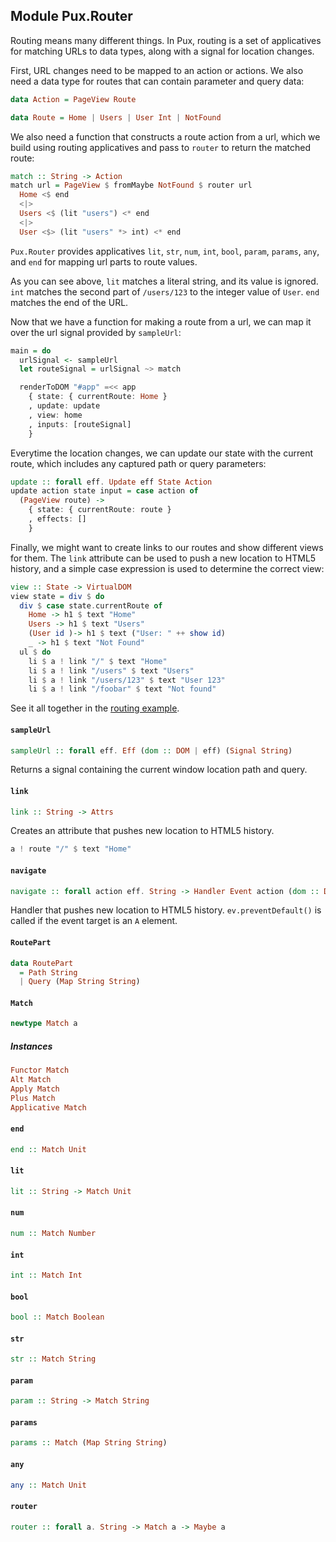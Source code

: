 ## Module Pux.Router

Routing means many different things. In Pux, routing is a set of
applicatives for matching URLs to data types, along with a signal for
location changes.

First, URL changes need to be mapped to an action or actions. We also need
a data type for routes that can contain parameter and query data:

```purescript
data Action = PageView Route

data Route = Home | Users | User Int | NotFound
```

We also need a function that constructs a route action from a url, which we
build using routing applicatives and pass to `router` to return the
matched route:

```purescript
match :: String -> Action
match url = PageView $ fromMaybe NotFound $ router url
  Home <$ end
  <|>
  Users <$ (lit "users") <* end
  <|>
  User <$> (lit "users" *> int) <* end
```

`Pux.Router` provides applicatives `lit`, `str`, `num`, `int`, `bool`, `param`,
`params`, `any`, and `end` for mapping url parts to route values.

As you can see above, `lit` matches a literal string, and its value is ignored.
`int` matches the second part of `/users/123` to the integer value of `User`.
`end` matches the end of the URL.

Now that we have a function for making a route from a url, we can map it over
the url signal provided by `sampleUrl`:

```purescript
main = do
  urlSignal <- sampleUrl
  let routeSignal = urlSignal ~> match

  renderToDOM "#app" =<< app
    { state: { currentRoute: Home }
    , update: update
    , view: home
    , inputs: [routeSignal]
    }
```

Everytime the location changes, we can update our state with the current route,
which includes any captured path or query parameters:

```purescript
update :: forall eff. Update eff State Action
update action state input = case action of
  (PageView route) ->
    { state: { currentRoute: route }
    , effects: []
    }
```

Finally, we might want to create links to our routes and show different
views for them. The `link` attribute can be used to push a new location to
HTML5 history, and a simple case expression is used to determine the
correct view:

```purescript
view :: State -> VirtualDOM
view state = div $ do
  div $ case state.currentRoute of
    Home -> h1 $ text "Home"
    Users -> h1 $ text "Users"
    (User id )-> h1 $ text ("User: " ++ show id)
    _ -> h1 $ text "Not Found"
  ul $ do
    li $ a ! link "/" $ text "Home"
    li $ a ! link "/users" $ text "Users"
    li $ a ! link "/users/123" $ text "User 123"
    li $ a ! link "/foobar" $ text "Not found"
```

See it all together in the [routing example](../../examples/routing/).

#### `sampleUrl`

``` purescript
sampleUrl :: forall eff. Eff (dom :: DOM | eff) (Signal String)
```

Returns a signal containing the current window location path and query.

#### `link`

``` purescript
link :: String -> Attrs
```

Creates an attribute that pushes new location to HTML5 history.

```purescript
a ! route "/" $ text "Home"
```

#### `navigate`

``` purescript
navigate :: forall action eff. String -> Handler Event action (dom :: DOM | eff)
```

Handler that pushes new location to HTML5 history.
`ev.preventDefault()` is called if the event target is an `A` element.

#### `RoutePart`

``` purescript
data RoutePart
  = Path String
  | Query (Map String String)
```

#### `Match`

``` purescript
newtype Match a
```

##### Instances
``` purescript
Functor Match
Alt Match
Apply Match
Plus Match
Applicative Match
```

#### `end`

``` purescript
end :: Match Unit
```

#### `lit`

``` purescript
lit :: String -> Match Unit
```

#### `num`

``` purescript
num :: Match Number
```

#### `int`

``` purescript
int :: Match Int
```

#### `bool`

``` purescript
bool :: Match Boolean
```

#### `str`

``` purescript
str :: Match String
```

#### `param`

``` purescript
param :: String -> Match String
```

#### `params`

``` purescript
params :: Match (Map String String)
```

#### `any`

``` purescript
any :: Match Unit
```

#### `router`

``` purescript
router :: forall a. String -> Match a -> Maybe a
```



